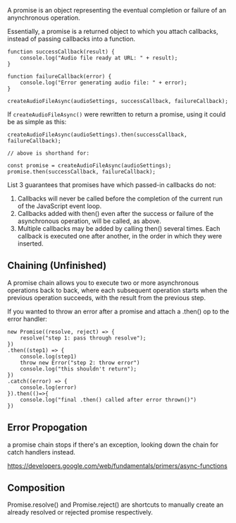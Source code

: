 A promise is an object representing the eventual completion or failure of an anynchronous operation. 

Essentially, a promise is a returned object to which you attach callbacks, instead of passing callbacks into a function. 

```
function successCallback(result) {
    console.log("Audio file ready at URL: " + result);
}

function failureCallback(error) {
    console.log("Error generating audio file: " + error);
}

createAudioFileAsync(audioSettings, successCallback, failureCallback);
```

If `createAudioFileAsync()` were rewritten to return a promise, using it could be as simple as this:

```
createAudioFileAsync(audioSettings).then(successCallback, failureCallback);

// above is shorthand for: 

const promise = createAudioFileAsync(audioSettings); 
promise.then(successCallback, failureCallback);

```

List 3 guarantees that promises have which passed-in callbacks do not: 

1) Callbacks will never be called before the completion of the current run of the JavaScript event loop.
2) Callbacks added with then() even after the success or failure of the asynchronous operation, will be called, as above.
3) Multiple callbacks may be added by calling then() several times. Each callback is executed one after another, in the order in which they were inserted.

## Chaining (Unfinished) 

A promise chain allows you to execute two or more asynchronous operations back to back, where each subsequent operation starts when the previous operation succeeds, with the result from the previous step.



If you wanted to throw an error after a promise and attach a .then() op to the error handler:

```
new Promise((resolve, reject) => {
    resolve("step 1: pass through resolve");
})
.then((step1) => {
    console.log(step1)
    throw new Error("step 2: throw error")
    console.log("this shouldn't return");
})
.catch((error) => {
    console.log(error)
}).then(()=>{
    console.log("final .then() called after error thrown()")
})
```


## Error Propogation 

a promise chain stops if there's an exception, looking down the chain for catch handlers instead.

https://developers.google.com/web/fundamentals/primers/async-functions

## Composition

Promise.resolve() and Promise.reject() are shortcuts to manually create an already resolved or rejected promise respectively. 

